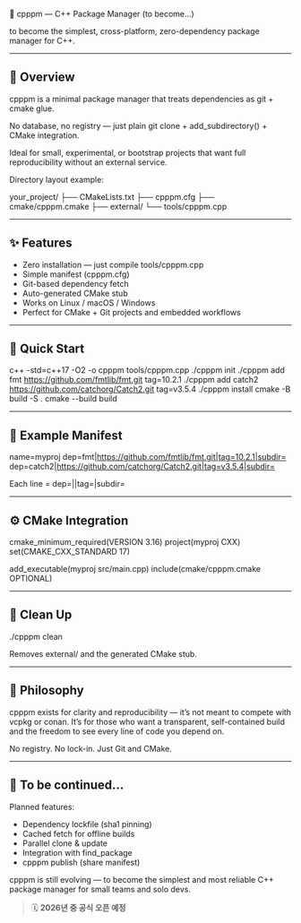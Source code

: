 🧩 cpppm — C++ Package Manager (to become…)

to become the simplest, cross-platform, zero-dependency package manager for C++.

------------------------------------------------------------
🚀 Overview
------------------------------------------------------------
cpppm is a minimal package manager that treats dependencies as git + cmake glue.

No database, no registry —
just plain git clone + add_subdirectory() + CMake integration.

Ideal for small, experimental, or bootstrap projects
that want full reproducibility without an external service.

Directory layout example:

your_project/
 ├── CMakeLists.txt
 ├── cpppm.cfg
 ├── cmake/cpppm.cmake
 ├── external/
 └── tools/cpppm.cpp

------------------------------------------------------------
✨ Features
------------------------------------------------------------
- Zero installation — just compile tools/cpppm.cpp
- Simple manifest (cpppm.cfg)
- Git-based dependency fetch
- Auto-generated CMake stub
- Works on Linux / macOS / Windows
- Perfect for CMake + Git projects and embedded workflows

------------------------------------------------------------
🔧 Quick Start
------------------------------------------------------------
c++ -std=c++17 -O2 -o cpppm tools/cpppm.cpp
./cpppm init
./cpppm add fmt https://github.com/fmtlib/fmt.git tag=10.2.1
./cpppm add catch2 https://github.com/catchorg/Catch2.git tag=v3.5.4
./cpppm install
cmake -B build -S .
cmake --build build

------------------------------------------------------------
🧾 Example Manifest
------------------------------------------------------------
name=myproj
dep=fmt|https://github.com/fmtlib/fmt.git|tag=10.2.1|subdir=
dep=catch2|https://github.com/catchorg/Catch2.git|tag=v3.5.4|subdir=

Each line = dep=<name>|<git-url>|tag=<tag-or-branch>|subdir=<optional-path>

------------------------------------------------------------
⚙️ CMake Integration
------------------------------------------------------------
cmake_minimum_required(VERSION 3.16)
project(myproj CXX)
set(CMAKE_CXX_STANDARD 17)

add_executable(myproj src/main.cpp)
include(cmake/cpppm.cmake OPTIONAL)

------------------------------------------------------------
🧹 Clean Up
------------------------------------------------------------
./cpppm clean

Removes external/ and the generated CMake stub.

------------------------------------------------------------
🧠 Philosophy
------------------------------------------------------------
cpppm exists for clarity and reproducibility —
it’s not meant to compete with vcpkg or conan.
It’s for those who want a transparent, self-contained build
and the freedom to see every line of code you depend on.

No registry. No lock-in. Just Git and CMake.

------------------------------------------------------------
🔭 To be continued…
------------------------------------------------------------
Planned features:
- Dependency lockfile (sha1 pinning)
- Cached fetch for offline builds
- Parallel clone & update
- Integration with find_package
- cpppm publish (share manifest)

cpppm is still evolving — to become the simplest and most reliable
C++ package manager for small teams and solo devs.


> 🗓 **2026년 중 공식 오픈 예정**
